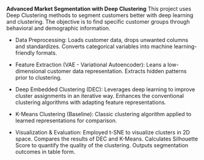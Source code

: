 **Advanced Market Segmentation with Deep Clustering**
         This project uses Deep Clustering methods to segment customers better with deep learning and clustering. The objective is to find specific customer groups through behavioral and demographic information.

- Data Preprocessing:
Loads customer data, drops unwanted columns and standardizes.
Converts categorical variables into machine learning-friendly formats.

- Feature Extraction (VAE - Variational Autoencoder):
Leans a low-dimensional customer data representation.
Extracts hidden patterns prior to clustering.

- Deep Embedded Clustering (DEC):
Leverages deep learning to improve cluster assignments in an iterative way.
Enhances the conventional clustering algorithms with adapting feature representations.

- K-Means Clustering (Baseline):
Classic clustering algorithm applied to learned representations for comparison.

- Visualization & Evaluation:
Employed t-SNE to visualize clusters in 2D space.
Compares the results of DEC and K-Means.
Calculates Silhouette Score to quantify the quality of the clustering.
Outputs segmentation outcomes in table form.
